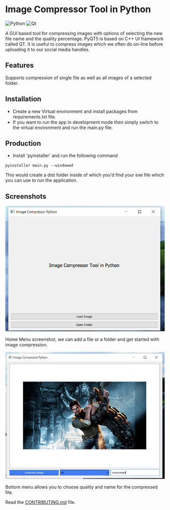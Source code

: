 
# Image Compressor Tool in Python

![Python](https://img.shields.io/badge/python-3670A0?style=for-the-badge&logo=python&logoColor=ffdd54)
![Qt](https://img.shields.io/badge/Qt-%23217346.svg?style=for-the-badge&logo=Qt&logoColor=white)

A GUI based tool for compressing images with options of selecting the new file name and the quality percentage. PyQT5 is based on C++ UI framework called QT. It is useful to compress images which we often do on-line before uploading it to our social media handles.

## Features 

Supports compression of single file as well as all images of a selected folder. 

## Installation

- Create a new Virtual environment and install packages from requirements.txt file.
- If you want to run the app in development mode then simply switch to the virtual environment and run the main.py file.

## Production 

- Install 'pyinstaller' and run the following command

```
pyinstaller main.py --windowed
```

This would create a dist folder inside of which you'd find your exe file which you can use to run the application.

## Screenshots

![alt text](./screenshots/compressor-1.PNG)

Home Menu screenshot, we can add a file or a folder and get started with image compression.

![alt text](./screenshots/Compressor-2.PNG)

Bottom menu allows you to choose quality and name for the compressed file.


Read the [CONTRIBUTING.md](CONTRIBUTING.md) file.
